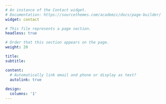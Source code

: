 ```yaml
---
# An instance of the Contact widget.
# Documentation: https://sourcethemes.com/academic/docs/page-builder/
widget: contact

# This file represents a page section.
headless: true

# Order that this section appears on the page.
weight: 20

title: 
subtitle:

content:
  # Automatically link email and phone or display as text?
  autolink: true
  
design:
  columns: '1'
---
```

